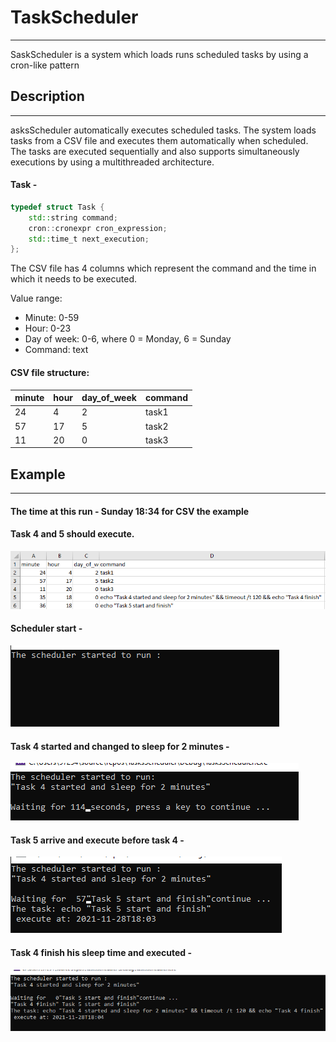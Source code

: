 # TaskScheduler
---
SaskScheduler is a system which loads runs scheduled tasks by using a cron-like pattern

## Description
---
asksScheduler automatically executes scheduled tasks.
The system loads tasks from a CSV file and executes them automatically when scheduled.
The tasks are executed sequentially and also supports simultaneously executions by using a multithreaded architecture.

#### Task - 
```c++
typedef struct Task {
    std::string command;
    cron::cronexpr cron_expression;
    std::time_t next_execution;
};
```

The CSV file has 4 columns which represent the command and the time in which it needs to be executed.

Value range:
- Minute: 0-59
- Hour: 0-23
- Day of week: 0-6, where 0 = Monday, 6 = Sunday
- Command: text

#### CSV file structure: 
minute | hour | day_of_week  |  command
------ | ---- |------------  | -------------
24     | 4    | 2            | task1
57     | 17   | 5            | task2
11     | 20   | 0            | task3

## Example

---

#### The time at this run - Sunday 18:34 for CSV the example

#### Task  4 and 5 should execute.
![CSV_example](./images/CSV_example.png)
#### Scheduler start -
![scheduler_start](./images/scheduler_start.png) 
#### Task 4 started and changed to sleep for 2 minutes -
![task4_start_and_sleep](./images/task4_start_and_sleep.png)
#### Task 5 arrive and execute before task 4 - 
![task5_start_and_execute](./images/task5_start_and_execute.png)
#### Task 4 finish his sleep time and executed -
![task4_execute](./images/task4_execute.png)
